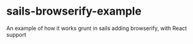 sails-browserify-example
========================

An example of how it works grunt in sails adding browserify, with React support
